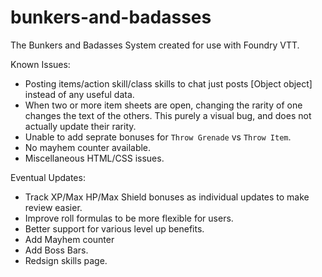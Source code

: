 # bunkers-and-badasses
 The Bunkers and Badasses System created for use with Foundry VTT.
 
Known Issues:
* Posting items/action skill/class skills to chat just posts [Object object] instead of any useful data.
* When two or more item sheets are open, changing the rarity of one changes the text of the others. This purely a visual bug, and does not actually update their rarity.
* Unable to add seprate bonuses for `Throw Grenade` vs `Throw Item`.
* No mayhem counter available.
* Miscellaneous HTML/CSS issues.

Eventual Updates:
* Track XP/Max HP/Max Shield bonuses as individual updates to make review easier.
* Improve roll formulas to be more flexible for users.
* Better support for various level up benefits.
* Add Mayhem counter
* Add Boss Bars.
* Redsign skills page.
